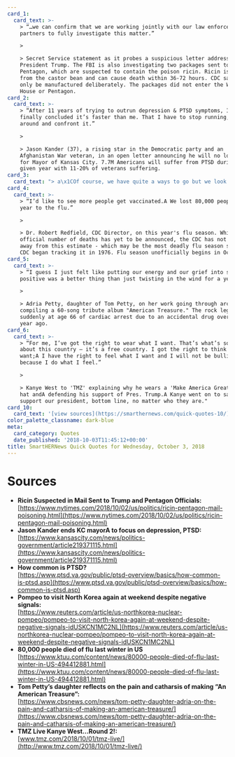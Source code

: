 ```yaml
---
card_1:
  card_text: >-
    > “…we can confirm that we are working jointly with our law enforcement
    partners to fully investigate this matter.”

    > 

    > Secret Service statement as it probes a suspicious letter addressed to
    President Trump. The FBI is also investigating two packages sent to the
    Pentagon, which are suspected to contain the poison ricin. Ricin is made
    from the castor bean and can cause death within 36-72 hours. CDC says it can
    only be manufactured deliberately. The packages did not enter the White
    House or Pentagon.
card_2:
  card_text: >-
    > “After 11 years of trying to outrun depression & PTSD symptoms, I have
    finally concluded it’s faster than me. That I have to stop running, turn
    around and confront it.”

    > 

    > Jason Kander (37), a rising star in the Democratic party and an
    Afghanistan War veteran, in an open letter announcing he will no longer run
    for Mayor of Kansas City. 7.7M Americans will suffer from PTSD during a
    given year with 11-20% of veterans suffering.
card_3:
  card_text: "> a\x1COf course, we have quite a ways to go but we look forward to the next steps in this conversation.a\x1D\n> \n> State Department spokeswoman on U.S. Secretary of State Mike Pompeo's multi-country visit, which will include a visit with Kim Jong Un this Sunday in North Korea. This will be his 4th visit and he is expected to help plan a second meeting between Kim & President Trump."
card_4:
  card_text: >-
    > “I’d like to see more people get vaccinated.A We lost 80,000 people last
    year to the flu.”

    > 

    > Dr. Robert Redfield, CDC Director, on this year's flu season. While the
    official number of deaths has yet to be announced, the CDC has not backed
    away from this estimate - which may be the most deadly flu season since the
    CDC began tracking it in 1976. Flu season unofficially begins in October.
card_5:
  card_text: >-
    > “I guess I just felt like putting our energy and our grief into something
    positive was a better thing than just twisting in the wind for a year.”

    > 

    > Adria Petty, daughter of Tom Petty, on her work going through archives,
    compiling a 60-song tribute album "American Treasure." The rock legend died
    suddenly at age 66 of cardiac arrest due to an accidental drug overdose one
    year ago.
card_6:
  card_text: >-
    > “For me, I’ve got the right to wear what I want. That’s what’s so dope
    about this country – it’s a free country. I got the right to think what I
    want;A I have the right to feel what I want and I will not be bullied
    because I do what I feel.”

    > 

    > Kanye West to 'TMZ' explaining why he wears a 'Make America Great Again'
    hat andA defending his support of Pres. Trump.A Kanye went on to say "I
    support our president, bottom line, no matter who they are."
card_10:
  card_text: '[view sources](https://smarthernews.com/quick-quotes-10/)'
color_palette_classname: dark-blue
meta:
  card_category: Quotes
  date_published: '2018-10-03T11:45:12+00:00'
title: SmartHERNews Quick Quotes for Wednesday, October 3, 2018
---
```

Sources
=======

*   **Ricin Suspected in Mail Sent to Trump and Pentagon Officials:**  
    [https://www.nytimes.com/2018/10/02/us/politics/ricin-pentagon-mail-poisoning.html](https://www.nytimes.com/2018/10/02/us/politics/ricin-pentagon-mail-poisoning.html)
*   **Jason Kander ends KC mayorA to focus on depression, PTSD:**  
    [https://www.kansascity.com/news/politics-government/article219371115.html](https://www.kansascity.com/news/politics-government/article219371115.html)
*   **How common is PTSD?**  
    [https://www.ptsd.va.gov/public/ptsd-overview/basics/how-common-is-ptsd.asp](https://www.ptsd.va.gov/public/ptsd-overview/basics/how-common-is-ptsd.asp)
*   **Pompeo to visit North Korea again at weekend despite negative signals:**  
    [https://www.reuters.com/article/us-northkorea-nuclear-pompeo/pompeo-to-visit-north-korea-again-at-weekend-despite-negative-signals-idUSKCN1MC2NL](https://www.reuters.com/article/us-northkorea-nuclear-pompeo/pompeo-to-visit-north-korea-again-at-weekend-despite-negative-signals-idUSKCN1MC2NL)
*   **80,000 people died of flu last winter in US**  
    [https://www.ktuu.com/content/news/80000-people-died-of-flu-last-winter-in-US-494412881.html](https://www.ktuu.com/content/news/80000-people-died-of-flu-last-winter-in-US-494412881.html)
*   **Tom Petty’s daughter reflects on the pain and catharsis of making “An American Treasure”:**  
    [https://www.cbsnews.com/news/tom-petty-daughter-adria-on-the-pain-and-catharsis-of-making-an-american-treasure/](https://www.cbsnews.com/news/tom-petty-daughter-adria-on-the-pain-and-catharsis-of-making-an-american-treasure/)
*   **TMZ Live Kanye West…Round 2!:**  
    [www.tmz.com/2018/10/01/tmz-live/](http://www.tmz.com/2018/10/01/tmz-live/)